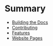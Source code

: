 # Summary

- [Building the Docs](./howto.md)
- [Contributing](./contributing.md)
- [Features](./features.md)
- [Website Pages](./pages.md)
